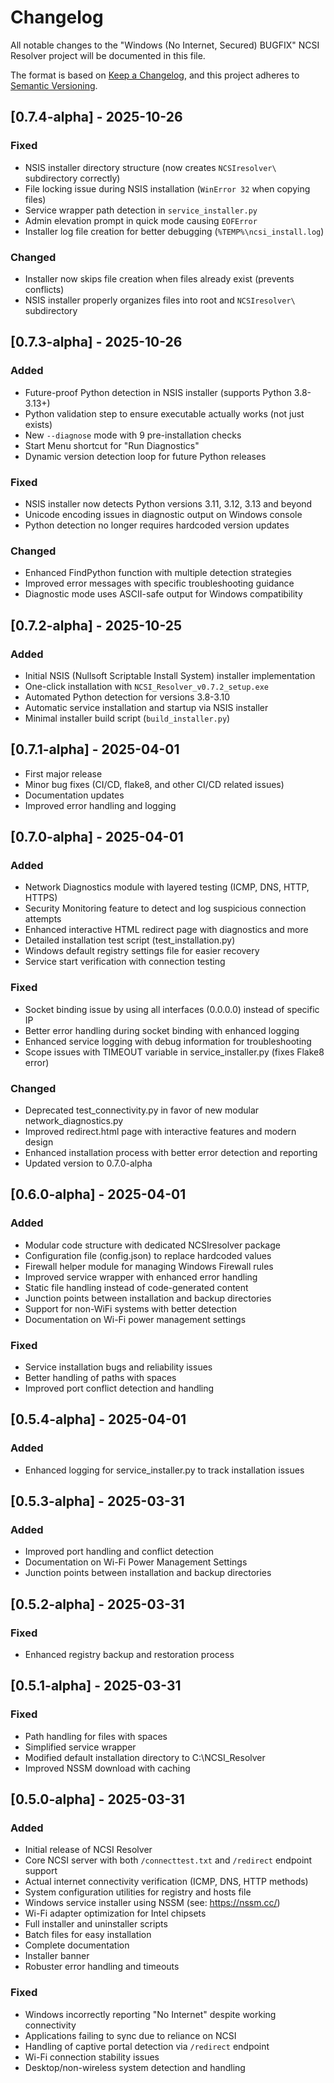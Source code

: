 # Changelog

All notable changes to the "Windows (No Internet, Secured) BUGFIX" NCSI Resolver project will be documented in this file.

The format is based on [Keep a Changelog](https://keepachangelog.com/en/1.0.0/),
and this project adheres to [Semantic Versioning](https://semver.org/spec/v2.0.0.html).

## [0.7.4-alpha] - 2025-10-26

### Fixed
- NSIS installer directory structure (now creates `NCSIresolver\` subdirectory correctly)
- File locking issue during NSIS installation (`WinError 32` when copying files)
- Service wrapper path detection in `service_installer.py`
- Admin elevation prompt in quick mode causing `EOFError`
- Installer log file creation for better debugging (`%TEMP%\ncsi_install.log`)

### Changed
- Installer now skips file creation when files already exist (prevents conflicts)
- NSIS installer properly organizes files into root and `NCSIresolver\` subdirectory

## [0.7.3-alpha] - 2025-10-26

### Added
- Future-proof Python detection in NSIS installer (supports Python 3.8-3.13+)
- Python validation step to ensure executable actually works (not just exists)
- New `--diagnose` mode with 9 pre-installation checks
- Start Menu shortcut for "Run Diagnostics"
- Dynamic version detection loop for future Python releases

### Fixed
- NSIS installer now detects Python versions 3.11, 3.12, 3.13 and beyond
- Unicode encoding issues in diagnostic output on Windows console
- Python detection no longer requires hardcoded version updates

### Changed
- Enhanced FindPython function with multiple detection strategies
- Improved error messages with specific troubleshooting guidance
- Diagnostic mode uses ASCII-safe output for Windows compatibility

## [0.7.2-alpha] - 2025-10-25

### Added
- Initial NSIS (Nullsoft Scriptable Install System) installer implementation
- One-click installation with `NCSI_Resolver_v0.7.2_setup.exe`
- Automated Python detection for versions 3.8-3.10
- Automatic service installation and startup via NSIS installer
- Minimal installer build script (`build_installer.py`)

## [0.7.1-alpha] - 2025-04-01
- First major release
- Minor bug fixes (CI/CD, flake8, and other CI/CD related issues)
- Documentation updates
- Improved error handling and logging

## [0.7.0-alpha] - 2025-04-01

### Added
- Network Diagnostics module with layered testing (ICMP, DNS, HTTP, HTTPS)
- Security Monitoring feature to detect and log suspicious connection attempts
- Enhanced interactive HTML redirect page with diagnostics and more
- Detailed installation test script (test_installation.py)
- Windows default registry settings file for easier recovery
- Service start verification with connection testing

### Fixed
- Socket binding issue by using all interfaces (0.0.0.0) instead of specific IP
- Better error handling during socket binding with enhanced logging
- Enhanced service logging with debug information for troubleshooting
- Scope issues with TIMEOUT variable in service_installer.py (fixes Flake8 error)

### Changed
- Deprecated test_connectivity.py in favor of new modular network_diagnostics.py
- Improved redirect.html page with interactive features and modern design
- Enhanced installation process with better error detection and reporting
- Updated version to 0.7.0-alpha

## [0.6.0-alpha] - 2025-04-01

### Added
- Modular code structure with dedicated NCSIresolver package
- Configuration file (config.json) to replace hardcoded values
- Firewall helper module for managing Windows Firewall rules
- Improved service wrapper with enhanced error handling
- Static file handling instead of code-generated content
- Junction points between installation and backup directories
- Support for non-WiFi systems with better detection
- Documentation on Wi-Fi power management settings

### Fixed
- Service installation bugs and reliability issues
- Better handling of paths with spaces
- Improved port conflict detection and handling

## [0.5.4-alpha] - 2025-04-01

### Added
- Enhanced logging for service_installer.py to track installation issues

## [0.5.3-alpha] - 2025-03-31

### Added
- Improved port handling and conflict detection
- Documentation on Wi-Fi Power Management Settings
- Junction points between installation and backup directories

## [0.5.2-alpha] - 2025-03-31

### Fixed
- Enhanced registry backup and restoration process

## [0.5.1-alpha] - 2025-03-31

### Fixed
- Path handling for files with spaces
- Simplified service wrapper
- Modified default installation directory to C:\NCSI_Resolver
- Improved NSSM download with caching

## [0.5.0-alpha] - 2025-03-31

### Added
- Initial release of NCSI Resolver
- Core NCSI server with both `/connecttest.txt` and `/redirect` endpoint support
- Actual internet connectivity verification (ICMP, DNS, HTTP methods)
- System configuration utilities for registry and hosts file
- Windows service installer using NSSM (see: https://nssm.cc/)
- Wi-Fi adapter optimization for Intel chipsets
- Full installer and uninstaller scripts
- Batch files for easy installation
- Complete documentation
- Installer banner
- Robuster error handling and timeouts

### Fixed
- Windows incorrectly reporting "No Internet" despite working connectivity
- Applications failing to sync due to reliance on NCSI
- Handling of captive portal detection via `/redirect` endpoint
- Wi-Fi connection stability issues
- Desktop/non-wireless system detection and handling